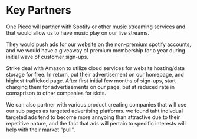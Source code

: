 # Key Partners
<p>One Piece will partner with Spotify or other music streaming services and that would allow us to have music play on our live streams.<p>
  They would push ads for our website on the non-premium spotify accounts, and we would have a giveaway of premium membership for a year during initial wave of customer sign-ups.
  <br>
  <p>Strike deal with Amazon to utilize cloud services for website hosting/data storage for free. In return, put their advertisement on our homepage, and highest trafficked page. After first initial few months of sign-ups, start charging them for advertisements on our page, but at reduced rate in comaprison to other companies for slots.
<br>
    <p>We can also partner with various product creating companies that will use our sub pages as targeted advertising platforms. we found taht indivdual targeted ads tend to become more annyoing than attractive due to their repetitive nature, and the fact that ads will pertain to specific interests will help with their market "pull".
